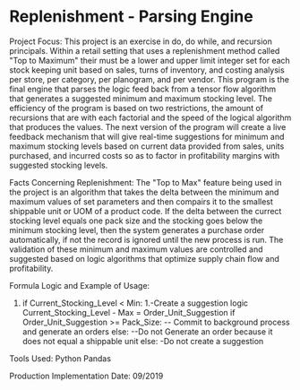 # Replenishment - Parsing Engine

Project Focus:
This project is an exercise in do, do while, and recursion principals. Within a retail setting that uses a replenishment method called "Top to Maximum" their must be a lower and upper limit integer set for each stock keeping unit based on sales, turns of inventory, and costing analysis per store, per category, per planogram, and per vendor. This program is the final engine that parses the logic feed back from a tensor flow algorithm that generates a suggested minimum and maximum stocking level. The efficiency of the program is based on two restrictions, the amount of recursions that are with each factorial and the speed of the logical algorithm that produces the values. The next version of the program will create a live feedback mechanism that will give real-time suggestions for minimum and maximum stocking levels based on current data provided from sales, units purchased, and incurred costs so as to factor in profitability margins with suggested stocking levels.

Facts Concerning Replenishment:
The "Top to Max" feature being used in the project is an algorithm that takes the delta between the minimum and maximum values of set parameters and then compairs it to the smallest shippable unit or UOM of a product code. If the delta between the currect stocking level equals one pack size and the stocking goes below the minimum stocking level, then the system generates a purchase order automatically, if not the record is ignored until the new process is run. The validation of these minimum and maximum values are controlled and suggested based on logic algorithms that optimize supply chain flow and profitability.

Formula Logic and Example of Usage:
1. if Current_Stocking_Level < Min:
 1.-Create a suggestion logic
Current_Stocking_Level - Max = Order_Unit_Suggestion
if Order_Unit_Suggestion >= Pack_Size:
-- Commit to background process and generate an orders
else:
--Do not Generate an order because it does not equal a shippable unit 
else:
-Do not create a suggestion
 
Tools Used:
Python
Pandas

Production Implementation Date:
09/2019
